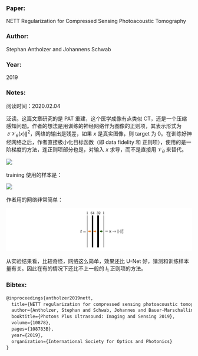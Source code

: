 ### Paper:

NETT Regularization for Compressed Sensing Photoacoustic Tomography

### Author:

Stephan Antholzer and Johannens Schwab

### Year:

2019

### Notes:

阅读时间：2020.02.04

泛读。这篇文章研究的是 PAT 重建，这个医学成像有点类似 CT，还是一个压缩感知问题。作者的想法是用训练的神经网络作为图像的正则项，其表示形式为 $\|\mathcal{V}_{\theta}(x)\|^2$，网络的输出是残差，如果 $x$ 是真实图像，则 target 为 0。在训练好神经网络之后，作者直接极小化目标函数（即 data fidelity 和 正则项），使用的是一阶梯度的方法，连正则项部分也是，对输入 $x$ 求导，而不是直接用 $\mathcal{V}_{\theta}$ 来替代。

<img src="http://latex.codecogs.com/svg.latex? \begin{array}{l}{\hat{\mathbf{f}}^{k+1}=\mathbf{f}^{k}-\mu\left(\mathcal{A}^{T}\left(\mathcal{A} \mathbf{f}^{k}-\mathbf{g}\right)\right)} \\ {\mathbf{f}^{k+1}=\hat{\mathbf{f}}^{k}-\mu \lambda\left(\nabla_{\mathbf{f}} \mathcal{V}_{\theta}\left(\mathbf{f}^{k}\right)\right)}\end{array}" border="0"/>

training 使用的样本是：

<img src="http://latex.codecogs.com/svg.latex? \begin{array}{ll}{\mathbf{x}_{k}=\mathbf{b}_{k},} & {\mathbf{y}_{k}=\mathbf{b}_{k}-\mathbf{f}_{k} \quad \text { for } k=1, \ldots, N_{1}} \\ {\mathbf{x}_{k}=\mathbf{f}_{k},} & {\mathbf{y}_{k}=\mathbf{0}}\end{array} \quad \begin{array}{ll}{\text { for } k=1, \ldots, N_{1}} \\ {\text { for } k=N_{1}+1, \ldots, N_{1}+N_{2}}\end{array}" border="0"/>

作者用的网络非常简单：

<img src="https://raw.githubusercontent.com/Theodore-PKU/pictures/master/%E6%88%AA%E5%B1%8F2020-02-04%E4%B8%8B%E5%8D%886.56.10.png"/>

从实验结果看，比较奇怪，网络这么简单，效果还比 U-Net 好，猜测和训练样本量有关。因此在有的情况下还比不上一般的 $l_1$ 正则项的方法。

### Bibtex:

```latex
@inproceedings{antholzer2019nett,
  title={NETT regularization for compressed sensing photoacoustic tomography},
  author={Antholzer, Stephan and Schwab, Johannes and Bauer-Marschallinger, Johnnes and Burgholzer, Peter and Haltmeier, Markus},
  booktitle={Photons Plus Ultrasound: Imaging and Sensing 2019},
  volume={10878},
  pages={108783B},
  year={2019},
  organization={International Society for Optics and Photonics}
}
```

